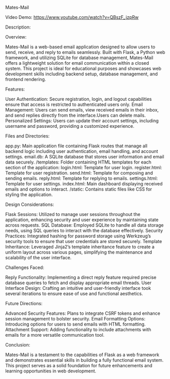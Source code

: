 Mates-Mail

Video Demo: https://www.youtube.com/watch?v=QBszF_jzpRw

Description:

Overview:

Mates-Mail is a web-based email application designed to allow users to send, receive, and reply to emails seamlessly. Built with Flask, a Python web framework, and utilizing SQLite for database management, Mates-Mail offers a lightweight solution for email communication within a closed system. This project is ideal for educational purposes and showcases web development skills including backend setup, database management, and frontend rendering.

Features:

User Authentication: Secure registration, login, and logout capabilities ensure that access is restricted to authenticated users only. Email Management: Users can send emails, view received emails in their inbox, and send replies directly from the interface.Users can delete mails. Personalized Settings: Users can update their account settings, including username and password, providing a customized experience.

Files and Directories:

app.py: Main application file containing Flask routes that manage all backend logic including user authentication, email handling, and account settings. email.db: A SQLite database that stores user information and email data securely. /templates: Folder containing HTML templates for each section of the application: login.html: Template for user login. register.html: Template for user registration. send.html: Template for composing and sending emails. reply.html: Template for replying to emails. settings.html: Template for user settings. index.html: Main dashboard displaying received emails and options to interact. /static: Contains static files like CSS for styling the application.

Design Considerations:

Flask Sessions: Utilized to manage user sessions throughout the application, enhancing security and user experience by maintaining state across requests. SQL Database: Employed SQLite to handle all data storage needs, using SQL queries to interact with the database effectively. Security Practices: Integrated hashing for password storage using Werkzeug’s security tools to ensure that user credentials are stored securely. Template Inheritance: Leveraged Jinja2’s template inheritance feature to create a uniform layout across various pages, simplifying the maintenance and scalability of the user interface.

Challenges Faced:

Reply Functionality: Implementing a direct reply feature required precise database queries to fetch and display appropriate email threads. User Interface Design: Crafting an intuitive and user-friendly interface took several iterations to ensure ease of use and functional aesthetics.

Future Directions:

Advanced Security Features: Plans to integrate CSRF tokens and enhance session management to bolster security. Email Formatting Options: Introducing options for users to send emails with HTML formatting. Attachment Support: Adding functionality to include attachments with emails for a more versatile communication tool.

Conclusion:

Mates-Mail is a testament to the capabilities of Flask as a web framework and demonstrates essential skills in building a fully functional email system. This project serves as a solid foundation for future enhancements and learning opportunities in web development.

